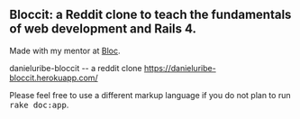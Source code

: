 ## Bloccit: a Reddit clone to teach the fundamentals of web development and Rails 4.

Made with my mentor at [Bloc](http://bloc.io).

danieluribe-bloccit -- a reddit clone
https://danieluribe-bloccit.herokuapp.com/


Please feel free to use a different markup language if you do not plan to run
<tt>rake doc:app</tt>.
